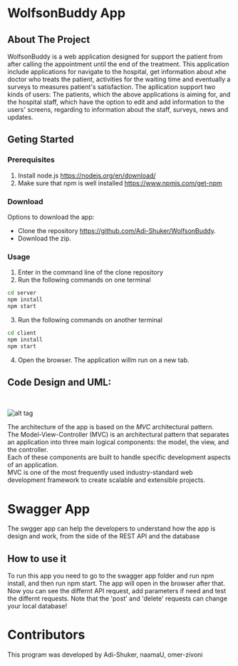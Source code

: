 # WolfsonBuddy App

## About The Project

WolfsonBuddy is a web application designed for support the patient from after calling the appointment until the end of the treatment. This application include applications for navigate to the hospital, get information about אhe doctor who treats the patient, activities for the waiting time and eventually a surveys to measures patient's satisfaction.
The apllication support two kinds of users: The patients, which the above applications is aiming for, and the hospital staff, which have the option to edit and add information to the users' screens, regarding to information about the staff, surveys, news and updates.


## Geting Started

### Prerequisites

1) Install node.js   https://nodejs.org/en/download/  <br>
2) Make sure that npm is well installed   https://www.npmjs.com/get-npm  <br>


### Download

Options to download the app: <br>

- Clone the repository https://github.com/Adi-Shuker/WolfsonBuddy.
- Download the zip.

### Usage

1) Enter in the command line of the clone repository <br>
2) Run the following commands on one terminal<br>

```bash
cd server
npm install
npm start
```

 3) Run the following commands on another terminal<br>

```bash
cd client
npm install
npm start
```

4) Open the browser. The application willm run on a new tab.


## Code Design and UML:

<br>   

 ![alt tag](https://user-images.githubusercontent.com/81378726/119666808-5f3cc500-be3e-11eb-968b-58a13a7996af.PNG)
<br>

The architecture of the app is based on the *MVC* architectural pattern. <br>
The Model-View-Controller (MVC) is an architectural pattern that separates an application into three main logical components: the model, the view, and the controller.<br>
Each of these components are built to handle specific development aspects of an application.<br>
MVC is one of the most frequently used industry-standard web development framework to create scalable and extensible projects.

 
 # Swagger App

The swgger app can help the developers to understand how the app is design and work, from the side of the REST API and the database

## How to use it
To run this app you need to go to the swagger app folder and run npm install, and then run npm start.
The app will open in the browser after that.
Now you can see the differnt API request, add parameters if need and test the differnt requests. Note that the 'post' and 'delete' requests can change your local database!
 

# Contributors
This program was developed by Adi-Shuker, naamaU, omer-zivoni
